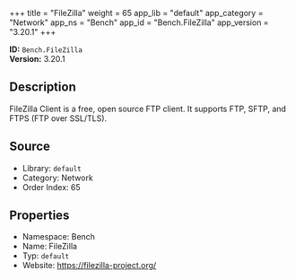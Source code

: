 ﻿+++
title = "FileZilla"
weight = 65
app_lib = "default"
app_category = "Network"
app_ns = "Bench"
app_id = "Bench.FileZilla"
app_version = "3.20.1"
+++

**ID:** `Bench.FileZilla`  
**Version:** 3.20.1  
<!--more-->

## Description
FileZilla Client is a free, open source FTP client. It supports FTP, SFTP, and FTPS (FTP over SSL/TLS).

## Source

* Library: `default`
* Category: Network
* Order Index: 65

## Properties

* Namespace: Bench
* Name: FileZilla
* Typ: `default`
* Website: <https://filezilla-project.org/>

